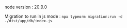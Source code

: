 node version : 20.9.0

Migration to run in js mode :
`npx typeorm migration:run -d ./dist/app/db/index.js`
